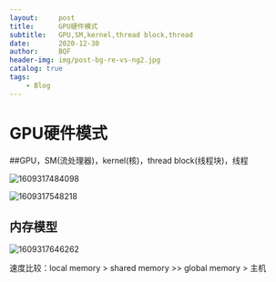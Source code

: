 ```yaml
---
layout:     post
title:      GPU硬件模式
subtitle:   GPU,SM,kernel,thread block,thread
date:       2020-12-30
author:     BQF
header-img: img/post-bg-re-vs-ng2.jpg
catalog: true
tags:
    - Blog
---
```


# GPU硬件模式

##GPU，SM(流处理器)，kernel(核)，thread block(线程块)，线程

![1609317484098](E:\github\BQifan.github.io\_posts\images\1609317484098.png)

![1609317548218](E:\github\BQifan.github.io\_posts\images\1609317548218.png)



## 内存模型

![1609317646262](E:\github\BQifan.github.io\_posts\images\1609317646262.png)

速度比较：local memory > shared memory >> global memory > 主机



